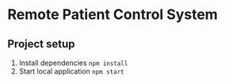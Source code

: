 # Remote Patient Control System

## Project setup

1. Install dependencies
`npm install`
1. Start local application
`npm start`
